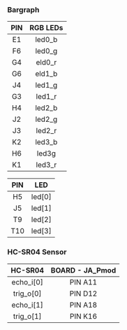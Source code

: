 ### Bargraph

| PIN | RGB LEDs |
| :-: | :-: |
| E1 | led0_b |
| F6 | led0_g |
| G4 | eld0_r |
| G6 | eld1_b |
| J4 | led1_g |
| G3 | led1_r |
| H4 | led2_b |
| J2 | led2_g|
| J3 | led2_r|
| K2 | led3_b |
| H6 | led3g |
| K1 | led3_r |

| PIN | LED |
| :-: | :-: |
| H5 | led[0] |
| J5 | led[1] |
| T9 | led[2] |
| T10 | led[3] |

### HC-SR04 Sensor
| HC-SR04 | BOARD - JA_Pmod |
| :-: | :-: |
| echo_i[0] | PIN A11 |
| trig_o[0] | PIN D12 |
| echo_i[1] | PIN A18 |
| trig_o[1] | PIN K16 |

